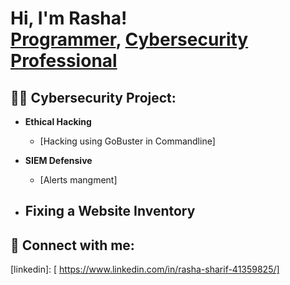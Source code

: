 <h1>Hi, I'm Rasha! <br/><a href="https://github.com/TheRashaSharif/TheRashaSharif)">Programmer</a>, <a href="https://www.linkedin.com/in/rasha-sharif-41359825/">Cybersecurity Professional</a>

<h2>👨‍💻 Cybersecurity Project:</h2>

- <b>Ethical Hacking </b>
  - [Hacking using GoBuster in Commandline] 
  
- <b> SIEM Defensive </b>
  - [Alerts mangment]
  
- <b>Fixing a Website Inventory </b>
  - 
 

<h2> 🤳 Connect with me:</h2>

[linkedin]: [ https://www.linkedin.com/in/rasha-sharif-41359825/]

<!--
**joshmadakor1/joshmadakor1** is a ✨ _special_ ✨ repository because its `README.md` (this file) appears on your GitHub profile.

Here are some ideas to get you started:

- 🔭 I’m currently working on ...
- 🌱 I’m currently learning ...
- 👯 I’m looking to collaborate on ...
- 🤔 I’m looking for help with ...
- 💬 Ask me about ...
- 📫 How to reach me: ...
- 😄 Pronouns: ...
- ⚡ Fun fact: ...
-->
